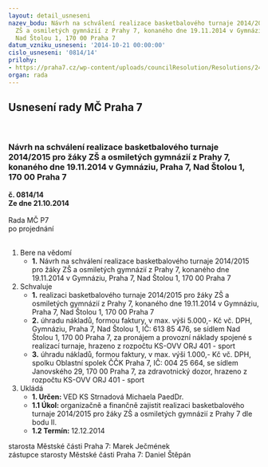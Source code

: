 ```yaml
---
layout: detail_usneseni
nazev_bodu: Návrh na schválení realizace basketbalového turnaje 2014/2015 pro žáky
  ZŠ a osmiletých gymnázií z Prahy 7, konaného dne 19.11.2014 v Gymnáziu, Praha 7,
  Nad Štolou 1, 170 00 Praha 7
datum_vzniku_usneseni: '2014-10-21 00:00:00'
cislo_usneseni: '0814/14'
prilohy:
- https://praha7.cz/wp-content/uploads/councilResolution/Resolutions/24567/48-14-zapis_8_jednani_sk_15_09_2014.doc
organ: rada
---
```

<div id="ucUsn_pList" class="usn">
	<span><h2>Usnesení rady MČ Praha 7 </h2>
<br></span><div class="standBody">
<span><h3>Návrh na schválení realizace basketbalového turnaje 2014/2015 pro žáky ZŠ a osmiletých gymnázií z Prahy 7, konaného dne 19.11.2014 v Gymnáziu, Praha 7, Nad Štolou 1, 170 00 Praha 7</h3></span><div class="center">
		<strong>č. 0814/14</strong><br>
	</div>
<div class="center">
		<strong>Ze dne 21.10.2014</strong><br><br>
	</div>Rada MČ P7<br> po projednání<br><br><ol>
<li>Bere na vědomí<ul><li>
<strong>1.</strong> Návrh na schválení realizace basketbalového turnaje 2014/2015 pro žáky ZŠ a osmiletých gymnázií z Prahy 7, konaného dne 19.11.2014 v Gymnáziu, Praha 7, Nad Štolou 1, 170 00 Praha 7</li></ul>
</li>
<li>Schvaluje<ul>
<li>
<strong>1.</strong> realizaci basketbalového turnaje 2014/2015 pro žáky ZŠ a osmiletých gymnázií z Prahy 7, konaného dne 19.11.2014 v Gymnáziu, Praha 7, Nad Štolou 1, 170 00 Praha 7</li>
<li>
<strong>2.</strong> úhradu nákladů, formou faktury, v max. výši 5.000,- Kč vč. DPH, Gymnáziu, Praha 7, Nad Štolou 1, IČ: 613 85 476, se sídlem Nad Štolou 1, 170 00 Praha 7, za pronájem a provozní náklady spojené s realizací turnaje, hrazeno z rozpočtu KS-OVV ORJ 401 - sport</li>
<li>
<strong>3.</strong> úhradu nákladů, formou faktury, v max. výši 1.000,- Kč vč. DPH, spolku Oblastní spolek ČČK Praha 7, IČ: 004 25 664, se sídlem Janovského 29, 170 00 Praha 7, za zdravotnický dozor, hrazeno z rozpočtu KS-OVV ORJ 401 - sport           </li>
</ul>
</li>
<li>Ukládá<ul>
<li>
<strong>1. Určen: </strong>VED KS Strnadová Michaela PaedDr.</li>
<li>
<strong>1.1 Úkol: </strong>organizačně a finančně zajistit realizaci basketbalového turnaje 2014/2015 pro žáky ZŠ a osmiletých gymnázií z Prahy 7 dle bodu II.</li>
<li>
<strong>1.2 Termín: </strong>12.12.2014</li>
</ul>
</li>
</ol>starosta Městské části Praha 7: Marek Ječmének<br>zástupce starosty Městské části Praha 7: Daniel Štěpán 
</div>
</div>